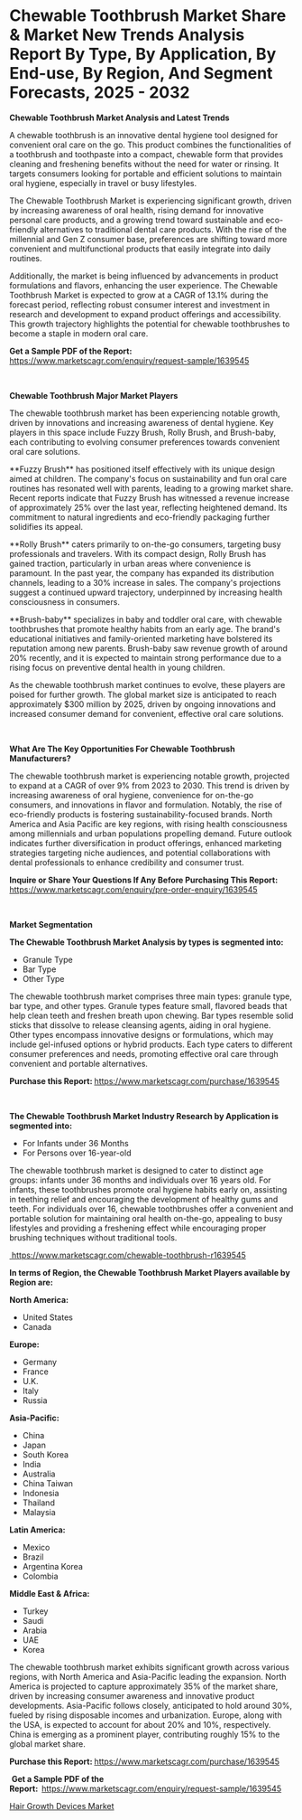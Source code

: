 <p><h1>Chewable Toothbrush Market Share & Market New Trends Analysis Report By Type, By Application, By End-use, By Region, And Segment Forecasts, 2025 - 2032</h1></p><p><strong>Chewable Toothbrush Market Analysis and Latest Trends</strong></p>
<p><p>A chewable toothbrush is an innovative dental hygiene tool designed for convenient oral care on the go. This product combines the functionalities of a toothbrush and toothpaste into a compact, chewable form that provides cleaning and freshening benefits without the need for water or rinsing. It targets consumers looking for portable and efficient solutions to maintain oral hygiene, especially in travel or busy lifestyles.</p><p>The Chewable Toothbrush Market is experiencing significant growth, driven by increasing awareness of oral health, rising demand for innovative personal care products, and a growing trend toward sustainable and eco-friendly alternatives to traditional dental care products. With the rise of the millennial and Gen Z consumer base, preferences are shifting toward more convenient and multifunctional products that easily integrate into daily routines.</p><p>Additionally, the market is being influenced by advancements in product formulations and flavors, enhancing the user experience. The Chewable Toothbrush Market is expected to grow at a CAGR of 13.1% during the forecast period, reflecting robust consumer interest and investment in research and development to expand product offerings and accessibility. This growth trajectory highlights the potential for chewable toothbrushes to become a staple in modern oral care.</p></p>
<p><strong>Get a Sample PDF of the Report:&nbsp;</strong> <a href="https://www.marketscagr.com/enquiry/request-sample/1639545?utm_campaign=1126&utm_medium=2&utm_source=Github&utm_content=ia&utm_term=09022025&utm_id=chewable-toothbrush">https://www.marketscagr.com/enquiry/request-sample/1639545</a></p>
<p>&nbsp;</p>
<p><strong>Chewable Toothbrush Major Market Players</strong></p>
<p><p>The chewable toothbrush market has been experiencing notable growth, driven by innovations and increasing awareness of dental hygiene. Key players in this space include Fuzzy Brush, Rolly Brush, and Brush-baby, each contributing to evolving consumer preferences towards convenient oral care solutions.</p><p>**Fuzzy Brush** has positioned itself effectively with its unique design aimed at children. The company's focus on sustainability and fun oral care routines has resonated well with parents, leading to a growing market share. Recent reports indicate that Fuzzy Brush has witnessed a revenue increase of approximately 25% over the last year, reflecting heightened demand. Its commitment to natural ingredients and eco-friendly packaging further solidifies its appeal.</p><p>**Rolly Brush** caters primarily to on-the-go consumers, targeting busy professionals and travelers. With its compact design, Rolly Brush has gained traction, particularly in urban areas where convenience is paramount. In the past year, the company has expanded its distribution channels, leading to a 30% increase in sales. The company's projections suggest a continued upward trajectory, underpinned by increasing health consciousness in consumers.</p><p>**Brush-baby** specializes in baby and toddler oral care, with chewable toothbrushes that promote healthy habits from an early age. The brand's educational initiatives and family-oriented marketing have bolstered its reputation among new parents. Brush-baby saw revenue growth of around 20% recently, and it is expected to maintain strong performance due to a rising focus on preventive dental health in young children.</p><p>As the chewable toothbrush market continues to evolve, these players are poised for further growth. The global market size is anticipated to reach approximately $300 million by 2025, driven by ongoing innovations and increased consumer demand for convenient, effective oral care solutions.</p></p>
<p>&nbsp;</p>
<p><strong>What Are The Key Opportunities For Chewable Toothbrush Manufacturers?</strong></p>
<p><p>The chewable toothbrush market is experiencing notable growth, projected to expand at a CAGR of over 9% from 2023 to 2030. This trend is driven by increasing awareness of oral hygiene, convenience for on-the-go consumers, and innovations in flavor and formulation. Notably, the rise of eco-friendly products is fostering sustainability-focused brands. North America and Asia Pacific are key regions, with rising health consciousness among millennials and urban populations propelling demand. Future outlook indicates further diversification in product offerings, enhanced marketing strategies targeting niche audiences, and potential collaborations with dental professionals to enhance credibility and consumer trust.</p></p>
<p><strong>Inquire or Share Your Questions If Any Before Purchasing This Report:</strong> <a href="https://www.marketscagr.com/enquiry/pre-order-enquiry/1639545?utm_campaign=1126&utm_medium=2&utm_source=Github&utm_content=ia&utm_term=09022025&utm_id=chewable-toothbrush">https://www.marketscagr.com/enquiry/pre-order-enquiry/1639545</a></p>
<p>&nbsp;</p>
<p><strong>Market Segmentation</strong></p>
<p><strong>The Chewable Toothbrush Market Analysis by types is segmented into:</strong></p>
<p><ul><li>Granule Type</li><li>Bar Type</li><li>Other Type</li></ul></p>
<p><p>The chewable toothbrush market comprises three main types: granule type, bar type, and other types. Granule types feature small, flavored beads that help clean teeth and freshen breath upon chewing. Bar types resemble solid sticks that dissolve to release cleansing agents, aiding in oral hygiene. Other types encompass innovative designs or formulations, which may include gel-infused options or hybrid products. Each type caters to different consumer preferences and needs, promoting effective oral care through convenient and portable alternatives.</p></p>
<p><strong>Purchase this Report:&nbsp;</strong><a href="https://www.marketscagr.com/purchase/1639545?utm_campaign=1126&utm_medium=2&utm_source=Github&utm_content=ia&utm_term=09022025&utm_id=chewable-toothbrush">https://www.marketscagr.com/purchase/1639545</a></p>
<p>&nbsp;</p>
<p><strong>The Chewable Toothbrush Market Industry Research by Application is segmented into:</strong></p>
<p><ul><li>For Infants under 36 Months</li><li>For Persons over 16-year-old</li></ul></p>
<p><p>The chewable toothbrush market is designed to cater to distinct age groups: infants under 36 months and individuals over 16 years old. For infants, these toothbrushes promote oral hygiene habits early on, assisting in teething relief and encouraging the development of healthy gums and teeth. For individuals over 16, chewable toothbrushes offer a convenient and portable solution for maintaining oral health on-the-go, appealing to busy lifestyles and providing a freshening effect while encouraging proper brushing techniques without traditional tools.</p></p>
<p><a href="https://www.marketscagr.com/chewable-toothbrush-r1639545?utm_campaign=1126&utm_medium=2&utm_source=Github&utm_content=ia&utm_term=09022025&utm_id=chewable-toothbrush">&nbsp;https://www.marketscagr.com/chewable-toothbrush-r1639545</a></p>
<p><strong>In terms of Region, the Chewable Toothbrush Market Players available by Region are:</strong></p>
<p>
    <p> <strong> North America: </strong>
        <ul>
            <li>United States</li>
            <li>Canada</li>
        </ul>
        </p> 
    <p> <strong> Europe: </strong>
        <ul>
            <li>Germany</li>
            <li>France</li>
            <li>U.K.</li>
            <li>Italy</li>
            <li>Russia</li>
        </ul>
        </p> 
    <p> <strong> Asia-Pacific: </strong>
        <ul>
            <li>China</li>
            <li>Japan</li>
            <li>South Korea</li>
            <li>India</li>
            <li>Australia</li>
            <li>China Taiwan</li>
            <li>Indonesia</li>
            <li>Thailand</li>
            <li>Malaysia</li>
        </ul>
        </p> 
    <p> <strong> Latin America: </strong>
        <ul>
            <li>Mexico</li>
            <li>Brazil</li>
            <li>Argentina Korea</li>
            <li>Colombia</li>
        </ul>
        </p> 
    <p> <strong> Middle East & Africa: </strong>
        <ul>
            <li>Turkey</li>
            <li>Saudi</li>
            <li>Arabia</li>
            <li>UAE</li>
            <li>Korea</li>
        </ul>
    </p>
    </p>
<p><p>The chewable toothbrush market exhibits significant growth across various regions, with North America and Asia-Pacific leading the expansion. North America is projected to capture approximately 35% of the market share, driven by increasing consumer awareness and innovative product developments. Asia-Pacific follows closely, anticipated to hold around 30%, fueled by rising disposable incomes and urbanization. Europe, along with the USA, is expected to account for about 20% and 10%, respectively. China is emerging as a prominent player, contributing roughly 15% to the global market share.</p></p>
<p><strong>Purchase this Report: </strong><a href="https://www.marketscagr.com/purchase/1639545?utm_campaign=1126&utm_medium=2&utm_source=Github&utm_content=ia&utm_term=09022025&utm_id=chewable-toothbrush">https://www.marketscagr.com/purchase/1639545</a></p>
<p>&nbsp;<strong>Get a Sample PDF of the Report:&nbsp;&nbsp;</strong><a href="https://www.marketscagr.com/enquiry/request-sample/1639545?utm_campaign=1126&utm_medium=2&utm_source=Github&utm_content=ia&utm_term=09022025&utm_id=chewable-toothbrush">https://www.marketscagr.com/enquiry/request-sample/1639545</a></p>
<p><strong></strong></p>
<p><p><a href="https://github.com/julyju69/Market-Research-Report-List-6/blob/main/hair-growth-devices-market.md?utm_campaign=1126&utm_medium=2&utm_source=Github&utm_content=ia&utm_term=09022025&utm_id=chewable-toothbrush">Hair Growth Devices Market</a></p></p>